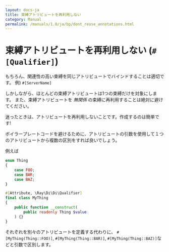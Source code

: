 ```yaml
---
layout: docs-ja
title: 束縛アトリビュートを再利用しない
category: Manual
permalink: /manuals/1.0/ja/bp/dont_reuse_annotations.html
---
```

# 束縛アトリビュートを再利用しない (`#[Qualifier]`)

もちろん、関連性の高い束縛を同じアトリビュートでバインドすることは適切です。 例) `#[ServerName]`

しかしながら、ほとんどの束縛アトリビュートは1つの束縛だけを対象にします。
また、束縛アトリビュートを *無関係* の束縛に再利用することは絶対に避けてください。

迷ったときは、アトリビュートを再利用しないことです。作成するのは簡単です!

ボイラープレートコードを避けるために、アトリビュートの引数を使用して１つのアトリビュートから複数の区別をすれば良いでしょう。

例えば

```php
enum Thing
{
    case FOO;
    case BAR;
    case BAZ;
}

#[Attribute, \Ray\Di\Di\Qualifier]
final class MyThing
{
    public function __construct(
        public readonly Thing $value
    ) {}
}
```

それぞれを別々のアトリビュートを定義する代わりに、 `#[MyThing(Thing::FOO)]`, `#[MyThing(Thing::BAR)]`, `#[MyThing(Thing::BAZ)]`などと引数で区別します。
